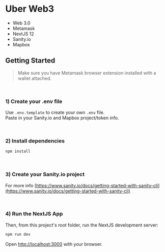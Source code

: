 # Uber Web3
- Web 3.0
- Metamask
- NextJS 12
- Sanity.io
- Mapbox


## Getting Started

> Make sure you have Metamask browser extension installed with a wallet attached.  

<br />

### 1) Create your .env file

Use `.env.template` to create your own `.env` file.  
Paste in your Sanity.io and Mapbox project/token info.

<br />

### 2) Install dependencies

```bash
npm install
```

<br />

### 3) Create your Sanity.io project

For more info [https://www.sanity.io/docs/getting-started-with-sanity-cli](https://www.sanity.io/docs/getting-started-with-sanity-cli)

<br />

### 4) Run the NextJS App

Then, from this project's root folder, run the NextJS development server:

```bash
npm run dev
```

Open [http://localhost:3000](http://localhost:3000) with your browser.

<br/>
<br/>
